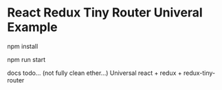 # React Redux Tiny Router Univeral Example

npm install

npm run start

docs todo... (not fully clean ether...)
Universal react + redux + redux-tiny-router